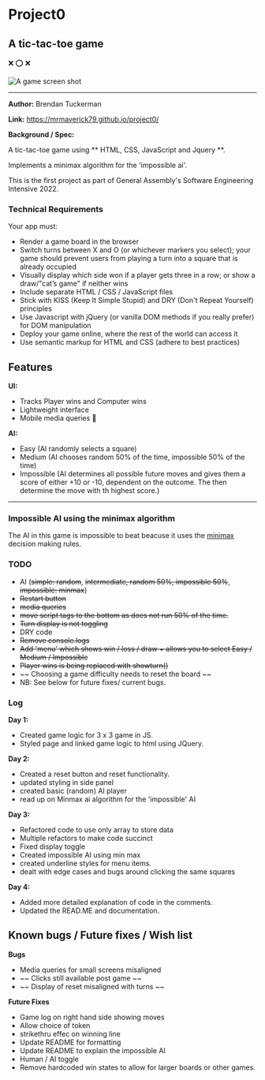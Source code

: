 # Project0
## A tic-tac-toe game 
:x: :o: :x:

![A game screen shot](https://github.com/MrMaverick79/MrMaverick79.github.io/blob/main/images/TTT-screenshot.png)

----

**Author:** Brendan Tuckerman

**Link:** https://mrmaverick79.github.io/project0/

**Background / Spec:** 

A tic-tac-toe game using ** HTML, CSS, JavaScript and Jquery **.

Implements a minimax algorithm for the 'impossible ai'.

This is the first project as part of General Assembly's Software Engineering Intensive 2022. 

### Technical Requirements

Your app must:

- Render a game board in the browser
- Switch turns between X and O (or whichever markers you select); your game should prevent users from playing a turn into a square that is already occupied
- Visually display which side won if a player gets three in a row; or show a draw/"cat’s game" if neither wins
- Include separate HTML / CSS / JavaScript files
- Stick with KISS (Keep It Simple Stupid) and DRY (Don't Repeat Yourself) principles
- Use Javascript with jQuery (or vanilla DOM methods if you really prefer) for DOM manipulation
- Deploy your game online, where the rest of the world can access it
- Use semantic markup for HTML and CSS (adhere to best practices)

## Features


**UI:**
- Tracks Player wins and Computer wins
- Lightweight interface
- Mobile media queries :iphone:

**AI:**
- Easy (AI randomly selects a square)
- Medium (AI chooses random 50% of the time, impossible 50% of the time)
- Impossible (AI determines all possible future moves and gives them a score of either +10 or -10, dependent on the outcome. The then determine the move with th highest score.)



---

### Impossible AI using the minimax algorithm

The AI in this game is impossible to beat beacuse it uses the [minimax](https://en.wikipedia.org/wiki/Minimax) decision making rules. 






### TODO

 - AI (~~simple: random~~, ~~intermediate, random 50%, impossible 50%~~, ~~impossible: minmax~~)
 - ~~Restart button~~
 - ~~media queries~~
 - ~~move script tags to the bottom as does not run 50% of the time.~~
 - ~~Turn display is not toggling~~
 - DRY code
 - ~~Remove console.logs~~
 - ~~Add 'menu' which shows win / loss / draw + allows you to select Easy / Medium / Impossible~~
 - ~~Player wins is being replaced with showturn()~~
 - ~~ Choosing a game difficulty needs to reset the board ~~
 - NB: See below for future fixes/ current bugs.
 

 ### Log

 **Day 1:** 

 - Created game logic for 3 x 3 game in JS.
 - Styled page and linked game logic to html using JQuery.

 **Day 2:**

- Created a reset button and reset functionality.
- updated styling in side panel
- created basic (random) AI player
- read up on Minmax ai algorithm for the 'impossible' AI

**Day 3:**

- Refactored code to use only array to store data
- Multiple refactors to make code succinct
- Fixed display toggle
- Created impossible AI using min max
- created underline styles for menu items.
- dealt with edge cases and bugs around clicking the same squares

**Day 4:**

- Added more detailed explanation of code in the comments.
- Updated the READ.ME and documentation.

## Known bugs / Future fixes / Wish list


**Bugs**
- Media queries for small screens misaligned
- ~~ Clicks still available post game ~~
- ~~ Display of reset misaligned with turns ~~

**Future Fixes**
- Game log on right hand side showing moves
- Allow choice of token
- strikethru effec on winning line
- Update README for formatting
- Update README to explain the impossible AI
- Human / AI toggle
- Remove hardcoded win states to allow for larger boards or other games.
